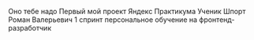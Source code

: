 Оно тебе надо
Первый мой проект Яндекс Практикума 
Ученик Шпорт Роман Валерьевич
1 спринт персональное обучение на фронтенд-разработчик